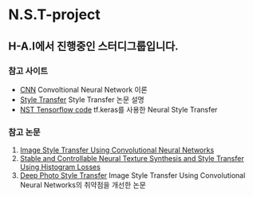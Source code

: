 # N.S.T-project
## H-A.I에서 진행중인 스터디그룹입니다.

### 참고 사이트
* [CNN](http://taewan.kim/post/cnn/) Convoltional Neural Network 이론
* [Style Transfer](https://blog.lunit.io/2017/04/27/style-transfer/) Style Transfer 논문 설명
* [NST Tensorflow code](https://www.tensorflow.org/tutorials/generative/style_transfer)
tf.keras를 사용한 Neural Style Transfer

### 참고 논문
1. [Image Style Transfer Using Convolutional Neural Networks](https://openaccess.thecvf.com/content_cvpr_2016/html/Gatys_Image_Style_Transfer_CVPR_2016_paper.html)
2. [Stable and Controllable Neural Texture Synthesis and Style Transfer Using Histogram Losses](https://arxiv.org/abs/1701.08893)
3. [Deep Photo Style Transfer](https://openaccess.thecvf.com/content_cvpr_2017/html/Luan_Deep_Photo_Style_CVPR_2017_paper.html) Image Style Transfer Using Convolutional Neural Networks의 취약점을 개선한 논문